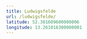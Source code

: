 ```yaml
---
title: Ludwigsfelde
url: /ludwigsfelde/
latitude: 52.301609600000006
longitude: 13.261016300000001
---
```

